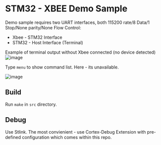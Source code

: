# STM32 - XBEE Demo Sample

Demo sample requires two UART interfaces, both 115200 rate/8 Data/1 Stop/None parity/None Flow Control:
- Xbee - STM32 Interface
- STM32 - Host Interface (Terminal)

Example of terminal output without Xbee connected (no device detected)
![image](https://user-images.githubusercontent.com/47193610/217953437-c3d73373-4ba6-4660-bb01-61ff0e837ee8.png)

Type `menu` to show command list. Here - its unavailable.

![image](https://user-images.githubusercontent.com/47193610/217953477-0a7ee241-56a2-402e-92fc-66665282323e.png)

## Build

Run `make` in `src` directory.

## Debug

Use Stlink.
The most convienient - use Cortex-Debug Extension with pre-defined configuration which comes within this repo.
